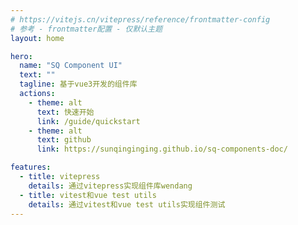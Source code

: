 ```yaml
---
# https://vitejs.cn/vitepress/reference/frontmatter-config
# 参考 - frontmatter配置 - 仅默认主题
layout: home

hero:
  name: "SQ Component UI"
  text: ""
  tagline: 基于vue3开发的组件库
  actions:
    - theme: alt
      text: 快速开始
      link: /guide/quickstart
    - theme: alt
      text: github
      link: https://sunqinginging.github.io/sq-components-doc/

features:
  - title: vitepress
    details: 通过vitepress实现组件库wendang
  - title: vitest和vue test utils
    details: 通过vitest和vue test utils实现组件测试
---
```

